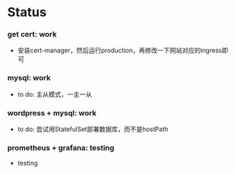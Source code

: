 # Status

### get cert: work
- 安装cert-manager，然后运行production，再修改一下网站对应的ingress即可

### mysql: work
- to do: 主从模式，一主一从

### wordpress + mysql: work
- to do: 尝试用StatefulSet部署数据库，而不是hostPath

### prometheus + grafana: testing
- testing 